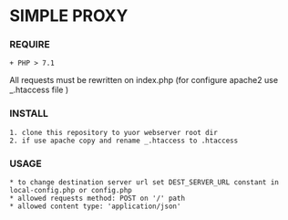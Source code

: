 # SIMPLE PROXY

### REQUIRE
    + PHP > 7.1

All requests must be rewritten on index.php (for configure apache2 use _.htaccess file )

### INSTALL
    1. clone this repository to yuor webserver root dir
    2. if use apache copy and rename _.htaccess to .htaccess
    
### USAGE
    * to change destination server url set DEST_SERVER_URL constant in local-config.php or config.php
    * allowed requests method: POST on '/' path
    * allowed content type: 'application/json'